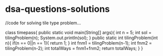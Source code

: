 # dsa-questions-solutions
//code for solving tile type problem...

class timepass{
    public static void main(String[] args){
        int n = 5;
        int sol = tilingProblem(n);
        System.out.println(sol);
    }
    public static int tilingProblem(int n){
        if(n ==  0||n == 1){
            return 1;
        }
        int fnm1 = tilingProblem(n-1);
        int fnm2 = tilingProblem(n-2);
        int totalWays = fnm1+fnm2;
        return totalWays;
    }
}
